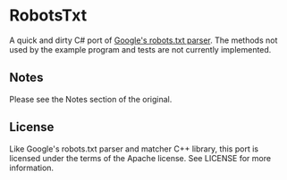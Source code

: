 # RobotsTxt

A quick and dirty C# port of [Google's robots.txt parser](https://github.com/google/robotstxt).
The methods not used by the example program and tests are not currently implemented.

## Notes

Please see the Notes section of the original.

## License

Like Google's robots.txt parser and matcher C++ library, this port is licensed under the terms of the
Apache license. See LICENSE for more information.
